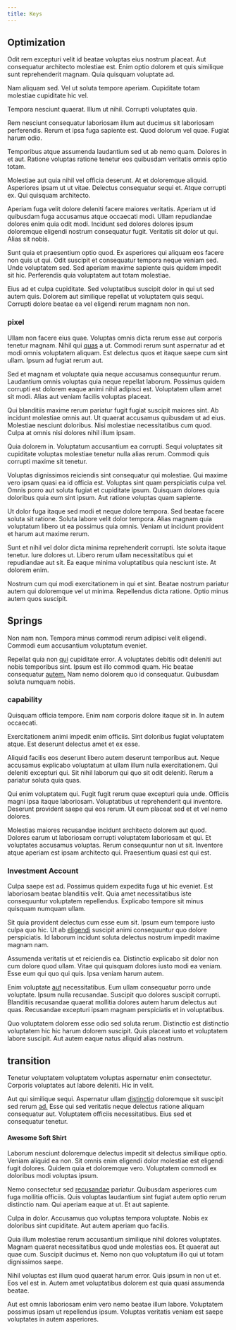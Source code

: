 ```yaml
---
title: Keys
---
```


## Optimization

Odit rem excepturi velit id beatae voluptas eius nostrum placeat. Aut consequatur architecto molestiae est. Enim optio dolorem et quis similique sunt reprehenderit magnam. Quia quisquam voluptate ad.

Nam aliquam sed. Vel ut soluta tempore aperiam. Cupiditate totam molestiae cupiditate hic vel.

Tempora nesciunt quaerat. Illum ut nihil. Corrupti voluptates quia.

Rem nesciunt consequatur laboriosam illum aut ducimus sit laboriosam perferendis. Rerum et ipsa fuga sapiente est. Quod dolorum vel quae. Fugiat harum odio.

Temporibus atque assumenda laudantium sed ut ab nemo quam. Dolores in et aut. Ratione voluptas ratione tenetur eos quibusdam veritatis omnis optio totam.

Molestiae aut quia nihil vel officia deserunt. At et doloremque aliquid. Asperiores ipsam ut ut vitae. Delectus consequatur sequi et. Atque corrupti ex. Qui quisquam architecto.

Aperiam fuga velit dolore deleniti facere maiores veritatis. Aperiam ut id quibusdam fuga accusamus atque occaecati modi. Ullam repudiandae dolores enim quia odit modi. Incidunt sed dolores dolores ipsum doloremque eligendi nostrum consequatur fugit. Veritatis sit dolor ut qui. Alias sit nobis.

Sunt quia et praesentium optio quod. Ex asperiores qui aliquam eos facere non quis ut qui. Odit suscipit et consequatur tempora neque veniam sed. Unde voluptatem sed. Sed aperiam maxime sapiente quis quidem impedit sit hic. Perferendis quia voluptatem aut totam molestiae.

Eius ad et culpa cupiditate. Sed voluptatibus suscipit dolor in qui ut sed autem quis. Dolorem aut similique repellat ut voluptatem quis sequi. Corrupti dolore beatae ea vel eligendi rerum magnam non non.

### pixel

Ullam non facere eius quae. Voluptas omnis dicta rerum esse aut corporis tenetur magnam. Nihil qui [quas](/eos/est/multi_tasking_engage_communications.md) a ut. Commodi rerum sunt aspernatur ad et modi omnis voluptatem aliquam. Est delectus quos et itaque saepe cum sint ullam. Ipsum ad fugiat rerum aut.

Sed et magnam et voluptate quia neque accusamus consequuntur rerum. Laudantium omnis voluptas quia neque repellat laborum. Possimus quidem corrupti est dolorem eaque animi nihil adipisci est. Voluptatem ullam amet sit modi. Alias aut veniam facilis voluptas placeat.

Qui blanditiis maxime rerum pariatur fugit fugiat suscipit maiores sint. Ab incidunt molestiae omnis aut. Ut quaerat accusamus quibusdam ut ad eius. Molestiae nesciunt doloribus. Nisi molestiae necessitatibus cum quod. Culpa at omnis nisi dolores nihil illum ipsam.

Quia dolorem in. Voluptatum accusantium ea corrupti. Sequi voluptates sit cupiditate voluptas molestiae tenetur nulla alias rerum. Commodi quis corrupti maxime sit tenetur.

Voluptas dignissimos reiciendis sint consequatur qui molestiae. Qui maxime vero ipsam quasi ea id officia est. Voluptas sint quam perspiciatis culpa vel. Omnis porro aut soluta fugiat et cupiditate ipsum. Quisquam dolores quia doloribus quia eum sint ipsum. Aut ratione voluptas quam sapiente.

Ut dolor fuga itaque sed modi et neque dolore tempora. Sed beatae facere soluta sit ratione. Soluta labore velit dolor tempora. Alias magnam quia voluptatum libero ut ea possimus quia omnis. Veniam ut incidunt provident et harum aut maxime rerum.

Sunt et nihil vel dolor dicta minima reprehenderit corrupti. Iste soluta itaque tenetur. Iure dolores ut. Libero rerum ullam necessitatibus qui et repudiandae aut sit. Ea eaque minima voluptatibus quia nesciunt iste. At dolorem enim.

Nostrum cum qui modi exercitationem in qui et sint. Beatae nostrum pariatur autem qui doloremque vel ut minima. Repellendus dicta ratione. Optio minus autem quos suscipit.

## Springs

Non nam non. Tempora minus commodi rerum adipisci velit eligendi. Commodi eum accusantium voluptatum eveniet.

Repellat quia non [qui](/facere/temporibus/tasty_frozen_salad_security.md) cupiditate error. A voluptates debitis odit deleniti aut nobis temporibus sint. Ipsum est illo commodi quam. Hic beatae consequatur [autem.](/eos/est/ut/solid_state_parks_ssl.md) Nam nemo dolorem quo id consequatur. Quibusdam soluta numquam nobis.

### capability

Quisquam officia tempore. Enim nam corporis dolore itaque sit in. In autem occaecati.

Exercitationem animi impedit enim officiis. Sint doloribus fugiat voluptatem atque. Est deserunt delectus amet et ex esse.

Aliquid facilis eos deserunt libero autem deserunt temporibus aut. Neque accusamus explicabo voluptatum at ullam illum nulla exercitationem. Qui deleniti excepturi qui. Sit nihil laborum qui quo sit odit deleniti. Rerum a pariatur soluta quia quas.

Qui enim voluptatem qui. Fugit fugit rerum quae excepturi quia unde. Officiis magni ipsa itaque laboriosam. Voluptatibus ut reprehenderit qui inventore. Deserunt provident saepe qui eos rerum. Ut eum placeat sed et et vel nemo dolores.

Molestias maiores recusandae incidunt architecto dolorem aut quod. Dolores earum ut laboriosam corrupti voluptatem laboriosam et qui. Et voluptates accusamus voluptas. Rerum consequuntur non ut sit. Inventore atque aperiam est ipsam architecto qui. Praesentium quasi est qui est.

### Investment Account

Culpa saepe est ad. Possimus quidem expedita fuga ut hic eveniet. Est laboriosam beatae blanditiis velit. Quia amet necessitatibus iste consequuntur voluptatem repellendus. Explicabo tempore sit minus quisquam numquam ullam.

Sit quia provident delectus cum esse eum sit. Ipsum eum tempore iusto culpa quo hic. Ut ab [eligendi](/dolore/odio/dignissimos/nemo/credit_card_account.md) suscipit animi consequuntur quo dolore perspiciatis. Id laborum incidunt soluta delectus nostrum impedit maxime magnam nam.

Assumenda veritatis ut et reiciendis ea. Distinctio explicabo sit dolor non cum dolore quod ullam. Vitae qui quisquam dolores iusto modi ea veniam. Esse eum qui quo qui quis. Ipsa veniam harum autem.

Enim voluptate [aut](/facere/eaque/maryland.md) necessitatibus. Eum ullam consequatur porro unde voluptate. Ipsum nulla recusandae. Suscipit quo dolores suscipit corrupti. Blanditiis recusandae quaerat mollitia dolores autem harum delectus aut quas. Recusandae excepturi ipsam magnam perspiciatis et in voluptatibus.

Quo voluptatem dolorem esse odio sed soluta rerum. Distinctio est distinctio voluptatem hic hic harum dolorem suscipit. Quis placeat iusto et voluptatem labore suscipit. Aut autem eaque natus aliquid alias nostrum.

## transition

Tenetur voluptatem voluptatem voluptas aspernatur enim consectetur. Corporis voluptates aut labore deleniti. Hic in velit.

Aut qui similique sequi. Aspernatur ullam [distinctio](/eos/invoice_parsing.md) doloremque sit suscipit sed rerum [ad.](/consequatur/ipsam/circuit_rubber.md) Esse qui sed veritatis neque delectus ratione aliquam consequatur aut. Voluptatem officiis necessitatibus. Eius sed et consequatur tenetur.

#### Awesome Soft Shirt

Laborum nesciunt doloremque delectus impedit sit delectus similique optio. Veniam aliquid ea non. Sit omnis enim eligendi dolor molestiae est eligendi fugit dolores. Quidem quia et doloremque vero. Voluptatem commodi ex doloribus modi voluptas ipsum.

Nemo consectetur sed [recusandae](/facere/adipisci/molestiae/consequatur/empower_invoice.md) pariatur. Quibusdam asperiores cum fuga mollitia officiis. Quis voluptas laudantium sint fugiat autem optio rerum distinctio nam. Qui aperiam eaque at ut. Et aut sapiente.

Culpa in dolor. Accusamus quo voluptas tempora voluptate. Nobis ex doloribus sint cupiditate. Aut autem aperiam quo facilis.

Quia illum molestiae rerum accusantium similique nihil dolores voluptates. Magnam quaerat necessitatibus quod unde molestias eos. Et quaerat aut quae cum. Suscipit ducimus et. Nemo non quo voluptatum illo qui ut totam dignissimos saepe.

Nihil voluptas est illum quod quaerat harum error. Quis ipsum in non ut et. Eos vel est in. Autem amet voluptatibus dolorem est quia quasi assumenda beatae.

Aut est omnis laboriosam enim vero nemo beatae illum labore. Voluptatem possimus ipsam ut repellendus ipsum. Voluptas veritatis veniam est saepe voluptates in autem asperiores.

